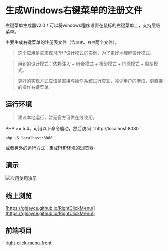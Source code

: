 
# 生成Windows右键菜单的注册文件

右键菜单生成器v2.0！可以将windows程序设置在鼠标的右键菜单上，支持层级菜单。

主要生成右键菜单的注册表文件（含`创建`、`移除`两个文件）。

> 这个应用是拿来练习PHP设计模式的实例，为了更好地理解设计模式。

> 用到的设计模式：依赖注入 + 组合模式 + 桥梁模式 + 门面模式 + 原型模式。

> 更好的实现方式应该是直接与操作系统进行交互，减少用户的麻烦，更直接的操作右键菜单。

## 运行环境

> 建议本地运行，暂无官方可供在线使用。

PHP >= 5.4，可用以下命令启动，然后访问：http://localhost:8080

```shell
php -S localhost:8080
```

或者另外的运行方式：[集成PHP环境的浏览器](https://github.com/cztomczak/phpdesktop/releases/tag/chrome-v57.0-rc)。

## 演示

![应用使用演示](https://raw.githubusercontent.com/GHJayce/Assets/master/RightClickMenu/demo_v2.0.0.gif)

## 线上浏览

[https://ghjayce.github.io/RightClickMenu/](https://ghjayce.github.io/RightClickMenu/)

## 前端项目

[right-click-menu-front](https://github.com/GHJayce/right-click-menu-front)
